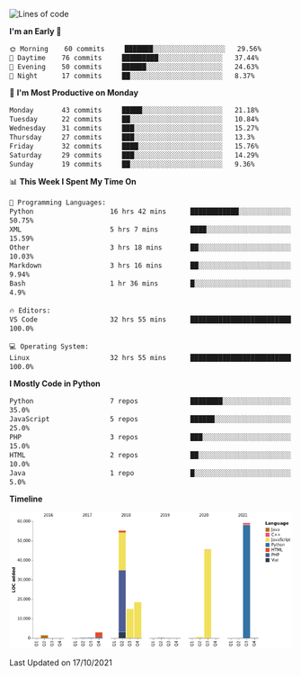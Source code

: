 <!--START_SECTION:waka-->
![Lines of code](https://img.shields.io/badge/From%20Hello%20World%20I%27ve%20Written-198562%20lines%20of%20code-blue)

**I'm an Early 🐤** 

```text
🌞 Morning    60 commits     ███████░░░░░░░░░░░░░░░░░░   29.56% 
🌆 Daytime    76 commits     █████████░░░░░░░░░░░░░░░░   37.44% 
🌃 Evening    50 commits     ██████░░░░░░░░░░░░░░░░░░░   24.63% 
🌙 Night      17 commits     ██░░░░░░░░░░░░░░░░░░░░░░░   8.37%

```
📅 **I'm Most Productive on Monday** 

```text
Monday       43 commits     █████░░░░░░░░░░░░░░░░░░░░   21.18% 
Tuesday      22 commits     ██░░░░░░░░░░░░░░░░░░░░░░░   10.84% 
Wednesday    31 commits     ███░░░░░░░░░░░░░░░░░░░░░░   15.27% 
Thursday     27 commits     ███░░░░░░░░░░░░░░░░░░░░░░   13.3% 
Friday       32 commits     ████░░░░░░░░░░░░░░░░░░░░░   15.76% 
Saturday     29 commits     ███░░░░░░░░░░░░░░░░░░░░░░   14.29% 
Sunday       19 commits     ██░░░░░░░░░░░░░░░░░░░░░░░   9.36%

```


📊 **This Week I Spent My Time On** 

```text
💬 Programming Languages: 
Python                   16 hrs 42 mins      ████████████░░░░░░░░░░░░░   50.75% 
XML                      5 hrs 7 mins        ████░░░░░░░░░░░░░░░░░░░░░   15.59% 
Other                    3 hrs 18 mins       ██░░░░░░░░░░░░░░░░░░░░░░░   10.03% 
Markdown                 3 hrs 16 mins       ██░░░░░░░░░░░░░░░░░░░░░░░   9.94% 
Bash                     1 hr 36 mins        █░░░░░░░░░░░░░░░░░░░░░░░░   4.9%

🔥 Editors: 
VS Code                  32 hrs 55 mins      █████████████████████████   100.0%

💻 Operating System: 
Linux                    32 hrs 55 mins      █████████████████████████   100.0%

```

**I Mostly Code in Python** 

```text
Python                   7 repos             ████████░░░░░░░░░░░░░░░░░   35.0% 
JavaScript               5 repos             ██████░░░░░░░░░░░░░░░░░░░   25.0% 
PHP                      3 repos             ███░░░░░░░░░░░░░░░░░░░░░░   15.0% 
HTML                     2 repos             ██░░░░░░░░░░░░░░░░░░░░░░░   10.0% 
Java                     1 repo              █░░░░░░░░░░░░░░░░░░░░░░░░   5.0%

```


**Timeline**

![Chart not found](https://raw.githubusercontent.com/telesoho/telesoho/master/charts/bar_graph.png) 


 Last Updated on 17/10/2021
<!--END_SECTION:waka-->


<!--
**telesoho/telesoho** is a ✨ _special_ ✨ repository because its `README.md` (this file) appears on your GitHub profile.

Here are some ideas to get you started:

- 🔭 I’m currently working on ...
- 🌱 I’m currently learning ...
- 👯 I’m looking to collaborate on ...
- 🤔 I’m looking for help with ...
- 💬 Ask me about ...
- 📫 How to reach me: ...
- 😄 Pronouns: ...
- ⚡ Fun fact: ...
-->
